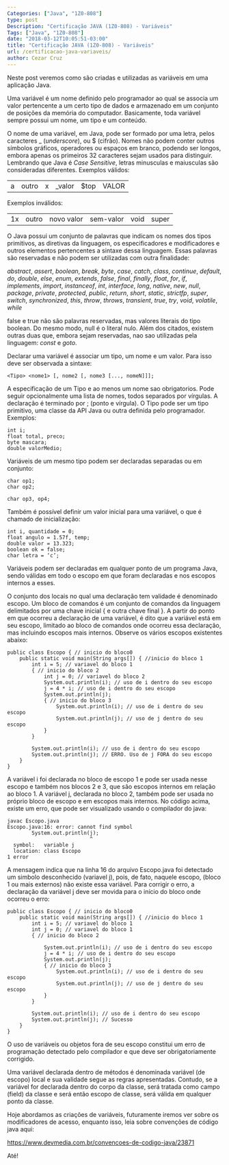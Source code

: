 ```yaml
---
Categories: ["Java", "1Z0-808"]
type: post
Description: "Certificação JAVA (1Z0-808) - Variáveis"
Tags: ["Java", "1Z0-808"]
date: "2018-03-12T10:05:51-03:00"
title: "Certificação JAVA (1Z0-808) - Variáveis"
url: /certificacao-java-variaveis/
author: Cezar Cruz
---
```


Neste post veremos como são criadas e utilizadas as variáveis em uma aplicação Java.

<!--more-->

Uma variável é um nome definido pelo programador ao qual se associa um valor pertencente a um certo tipo de dados e armazenado em um conjunto de posições da memória do computador. Basicamente, toda variável sempre possui um nome, um tipo e um conteúdo.

O nome de uma variável, em Java, pode ser formado por uma letra, pelos caracteres _ (*underscore*), ou $ (cifrão). Nomes não podem conter outros símbolos gráficos, operadores ou espaços em branco, podendo ser longos, embora apenas os primeiros 32 caracteres sejam usados para distinguir. Lembrando que Java é *Case Sensitive*, letras minusculas e maiusculas são consideradas diferentes. Exemplos válidos:

|   |       |   |        |      |       |
|---|-------|---|--------|------|-------|
| a | outro | x | _valor | $top | VALOR |

Exemplos inválidos:

|    |       |            |           |      |       |
|--- |-------|---         |--------   |------|-------|
| 1x | outro | novo valor | sem-valor | void | super |

O Java possui um conjunto de palavras que indicam os nomes dos tipos primitivos, as diretivas da linguagem, os especificadores e modificadores e outros elementos pertencentes a sintaxe dessa linguagem. Essas palavras são reservadas e não podem ser utilizadas com outra finalidade:

*abstract*, *assert*, *boolean*, *break*, *byte*, *case*, *catch*, *class*, *continue*, *default*, *do*, *double*, *else*, *enum*, *extends*, *false*, *final*, *finally*, *float*, *for*, *if*, *implements*, *import*, *instanceof*, *int*, *interface*, *long*, *native*, *new*, *null*, *package*, *private*, *protected*, *public*, *return*, *short*, *static*, *strictfp*, *super*, *switch*, *synchronized*, *this*, *throw*, *throws*, *transient*, *true*, *try*, *void*, *volatile*, *while*

false e true não são palavras reservadas, mas valores literais do tipo boolean. Do mesmo modo, null é o literal nulo. Além dos citados, existem outras duas que, embora sejam reservadas, nao sao utilizadas pela linguagem: *const* e *goto*.

Declarar uma variável é associar um tipo, um nome e um valor. Para isso deve ser observada a sintaxe:

```
<Tipo> <nome1> [, nome2 [, nome3 [..., nomeN]]];
```

A especificação de um Tipo e ao menos um nome sao obrigatorios. Pode seguir opcionalmente uma lista de nomes, todos separados por vírgulas. A declaração é terminado por ; (ponto e vírgula). O Tipo pode ser um tipo primitivo, uma classe da API Java ou outra definida pelo programador. Exemplos:

```
int i;
float total, preco;
byte mascara;
double valorMedio;
```

Variáveis de um mesmo tipo podem ser declaradas separadas ou em conjunto:

```
char op1;
char op2;

char op3, op4;
```

Também é possível definir um valor inicial para uma variável, o que é chamado de inicialização:

```
int i, quantidade = 0;
float angulo = 1.57f, temp;
double valor = 13.323;
boolean ok = false;
char letra = ‘c’;
```

Variáveis podem ser declaradas em qualquer ponto de um programa Java, sendo válidas em todo o escopo em que foram declaradas e nos escopos internos a esses.

O conjunto dos locais no qual uma declaração tem validade é denominado escopo. Um bloco de comandos é um conjunto de comandos da linguagem delimitados por uma chave  inicial { e outra chave final }. A partir do ponto em que ocorreu a declaração de uma variável, é dito que a variável está em seu escopo, limitado ao bloco de comandos onde ocorreu essa declaração, mas incluindo escopos mais internos. Observe os vários escopos existentes abaixo:

```
public class Escopo { // inicio do bloco0
    public static void main(String args[]) { //inicio do bloco 1
        int i = 5; // variavel do bloco 1
        { // inicio do bloco 2
            int j = 0; // variavel do bloco 2
            System.out.println(i); // uso de i dentro do seu escopo
            j = 4 * i; // uso de i dentro do seu escopo
            System.out.println(j);
            { // inicio do bloco 3
                System.out.println(i); // uso de i dentro do seu escopo
                System.out.println(j); // uso de j dentro do seu escopo
            }
        }

        System.out.println(i); // uso de i dentro do seu escopo
        System.out.println(j); // ERRO. Uso de j FORA do seu escopo
    }
}
```

A variável i foi declarada no bloco de escopo 1 e pode ser usada nesse escopo e também nos blocos 2 e 3, que são escopos internos em relação ao bloco 1. A variável j, declarada no bloco 2, também pode ser usada no próprio bloco de escopo e em escopos mais internos. No código acima, existe um erro, que pode ser visualizado usando o compilador do java:

```
javac Escopo.java
Escopo.java:16: error: cannot find symbol
        System.out.println(j);
                           ^
  symbol:   variable j
  location: class Escopo
1 error
```

A mensagem indica que na linha 16 do arquivo Escopo.java foi detectado um simbolo desconhecido (variavel j), pois, de fato, naquele escopo, (bloco 1 ou mais externos) não existe essa variável. Para corrigir o erro, a declaração da variável j deve ser movida para o início do bloco onde ocorreu o erro:

```
public class Escopo { // inicio do bloco0
    public static void main(String args[]) { //inicio do bloco 1
        int i = 5; // variavel do bloco 1
        int j = 0; // variavel do bloco 1
        { // inicio do bloco 2
            
            System.out.println(i); // uso de i dentro do seu escopo
            j = 4 * i; // uso de i dentro do seu escopo
            System.out.println(j);
            { // inicio do bloco 3
                System.out.println(i); // uso de i dentro do seu escopo
                System.out.println(j); // uso de j dentro do seu escopo
            }
        }

        System.out.println(i); // uso de i dentro do seu escopo
        System.out.println(j); // Sucesso
    }
}
```

O uso de variáveis ou objetos fora de seu escopo constitui um erro de programação detectado pelo compilador e que deve ser obrigatoriamente corrigido.

Uma variável declarada dentro de métodos é denominada variável (de escopo) local e sua validade segue as regras apresentadas. Contudo, se a variável for declarada dentro do corpo da classe, será tratada como campo (field) da classe e será então escopo de classe, será válida em qualquer ponto da classe.

Hoje abordamos as criações de variáveis, futuramente iremos ver sobre os modificadores de acesso, enquanto isso, leia sobre convenções de código java aqui:

https://www.devmedia.com.br/convencoes-de-codigo-java/23871

Até!

